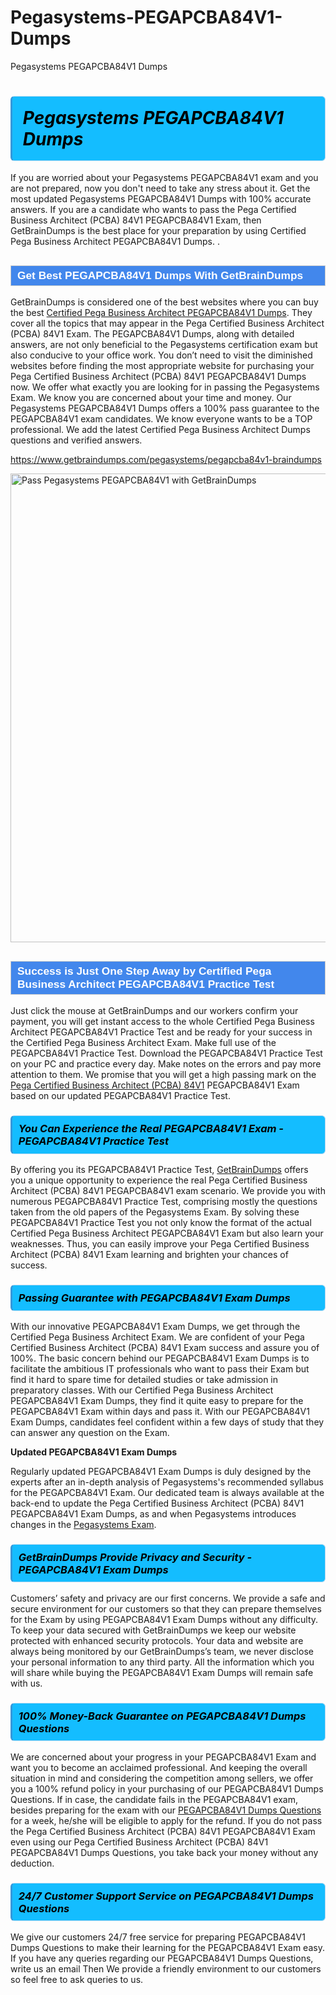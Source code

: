 # Pegasystems-PEGAPCBA84V1-Dumps
Pegasystems PEGAPCBA84V1 Dumps
<h1><strong><span style="display: block; color: #000000; background: #14BDFF; border: 0.5px solid #AED6F1; border-left: 3px solid #3498DB; padding: .6em; border-radius: 6px;">                     <em>Pegasystems PEGAPCBA84V1 <span class="exam_variation">Dumps</span> </em>                </span></strong>            </h1>                        <p>If you are worried about your Pegasystems PEGAPCBA84V1 exam and you are not prepared, now you don't need to take any stress about it.             Get the most updated Pegasystems PEGAPCBA84V1 <span class="exam_variation">Dumps</span> with 100% accurate answers. If you are a candidate who wants to pass the             Pega Certified Business Architect (PCBA) 84V1 PEGAPCBA84V1 Exam, then GetBrainDumps is the best place for your preparation by using Certified Pega Business Architect PEGAPCBA84V1 <span class="exam_variation">Dumps</span>. .</p>                        <h2 style="background: #4287ec; border: 1px solid #cccccc; padding: 5px 10px;">                <span style="color: #ffffff;">                    <span style="font-size: 11pt;">                        <span style="line-height: normal;">                            <span style="font-family: Calibri,sans-serif;">                                <strong>                                    <span style="font-size: 13.0pt;">Get Best PEGAPCBA84V1 <span class="exam_variation">Dumps</span> With GetBrainDumps</span>                                </strong>                            </span>                        </span>                    </span>                </span>            </h2>                        <p>GetBrainDumps is considered one of the best websites where you can buy the best <a href="https://www.getbraindumps.com/pegasystems/cpba-braindumps.html">Certified Pega Business Architect PEGAPCBA84V1 <span class="exam_variation">Dumps</span></a>.             They cover all the topics that may appear in the Pega Certified Business Architect (PCBA) 84V1 Exam. The PEGAPCBA84V1 <span class="exam_variation">Dumps</span>,             along with detailed answers, are not only beneficial to the Pegasystems certification exam but also conducive to your office work.             You don’t need to visit the diminished websites before finding the most appropriate website for purchasing your             Pega Certified Business Architect (PCBA) 84V1 PEGAPCBA84V1 <span class="exam_variation">Dumps</span> now. We offer what exactly you are looking for in passing the Pegasystems Exam.             We know you are concerned about your time and money. Our Pegasystems PEGAPCBA84V1 <span class="exam_variation">Dumps</span> offers a 100% pass guarantee to the             PEGAPCBA84V1 exam candidates. We know everyone wants to be a TOP professional. We add the latest Certified Pega Business Architect <span class="exam_variation">Dumps</span> questions and verified answers.</p>                        <p><a href="https://www.getbraindumps.com/pegasystems/pegapcba84v1-braindumps">https://www.getbraindumps.com/pegasystems/pegapcba84v1-braindumps</a></p>                        <p><a href="https://www.getbraindumps.com/"><img src="https://www.getbraindumps.com/images/get-updated-exam-questions-with-discount-getbraindumps.jpg" class="postImage" alt="Pass Pegasystems PEGAPCBA84V1 with GetBrainDumps" width="750"></a></p>                            <h2 style="background: #4287ec; border: 1px solid #cccccc; padding: 5px 10px;">                <span style="color: #ffffff;">                    <span style="font-size: 11pt;">                        <span style="line-height: normal;">                            <span style="font-family: Calibri,sans-serif;">                                <strong>                                    <span style="font-size: 13.0pt;">Success is Just One Step Away by Certified Pega Business Architect PEGAPCBA84V1 <span class="exam_variation2">Practice Test</span></span>                                </strong>                            </span>                        </span>                    </span>                </span>            </h2>                        <p>Just click the mouse at GetBrainDumps and our workers confirm your payment, you will get instant access to the whole Certified Pega Business Architect PEGAPCBA84V1 <span class="exam_variation2">Practice Test</span>             and be ready for your success in the Certified Pega Business Architect Exam. Make full use of the PEGAPCBA84V1 <span class="exam_variation2">Practice Test</span>. Download the PEGAPCBA84V1 <span class="exam_variation2">Practice Test</span> on your             PC and practice every day. Make notes on the errors and pay more attention to them. We promise that you will get a high passing mark on the             <a href="https://www.getbraindumps.com/pegasystems/pegapcba84v1-braindumps">Pega Certified Business Architect (PCBA) 84V1</a> PEGAPCBA84V1 Exam based on our updated PEGAPCBA84V1 <span class="exam_variation2">Practice Test</span>.</p>                        <h3>                <strong>                    <span style="display: block; color: #000000; background: #14BDFF; border: 0.5px solid #AED6F1; border-left: 3px solid #3498DB; padding: .6em; border-radius: 6px;">                        <em>You Can Experience the Real PEGAPCBA84V1 Exam - PEGAPCBA84V1 <span class="exam_variation2">Practice Test</span></em>                    </span>                </strong>            </h3>                        <p>By offering you its PEGAPCBA84V1 <span class="exam_variation2">Practice Test</span>, <a href="https://www.getbraindumps.com/">GetBrainDumps</a> offers you a unique opportunity to experience the real             Pega Certified Business Architect (PCBA) 84V1 PEGAPCBA84V1 exam scenario. We provide you with numerous PEGAPCBA84V1 <span class="exam_variation2">Practice Test</span>, comprising mostly             the questions taken from the old papers of the Pegasystems Exam. By solving these PEGAPCBA84V1 <span class="exam_variation2">Practice Test</span> you not only know the format of the actual             Certified Pega Business Architect PEGAPCBA84V1 Exam but also learn your weaknesses. Thus, you can easily improve your             Pega Certified Business Architect (PCBA) 84V1 Exam learning and brighten your chances of success.</p>                        <h3>                <strong>                    <span style="display: block; color: #000000; background: #14BDFF; border: 0.5px solid #AED6F1; border-left: 3px solid #3498DB; padding: .6em; border-radius: 6px;">                        <em>Passing Guarantee with PEGAPCBA84V1 <span class="exam_variation3">Exam Dumps</span></em>                    </span>                </strong>            </h3>                        <p>With our innovative PEGAPCBA84V1 <span class="exam_variation3">Exam Dumps</span>, we get through the Certified Pega Business Architect Exam. We are confident of your Pega Certified Business Architect (PCBA) 84V1 Exam             success and assure you of 100%. The basic concern behind our PEGAPCBA84V1 <span class="exam_variation3">Exam Dumps</span> is to facilitate the ambitious IT professionals who want to pass their             Exam but find it hard to spare time for detailed studies or take admission in preparatory classes. With our Certified Pega Business Architect PEGAPCBA84V1 <span class="exam_variation3">Exam Dumps</span>, they             find it quite easy to prepare for the PEGAPCBA84V1 Exam within days and pass it. With our PEGAPCBA84V1 <span class="exam_variation3">Exam Dumps</span>, candidates feel confident within a few days of             study that they can answer any question on the Exam.</p>                        <p><strong>Updated PEGAPCBA84V1 <span class="exam_variation3">Exam Dumps</span></strong></p>                        <p>Regularly updated PEGAPCBA84V1 <span class="exam_variation3">Exam Dumps</span> is duly designed by the experts after an in-depth analysis of Pegasystems's recommended syllabus for the PEGAPCBA84V1 Exam.             Our dedicated team is always available at the back-end to update the Pega Certified Business Architect (PCBA) 84V1 PEGAPCBA84V1 <span class="exam_variation3">Exam Dumps</span>,             as and when Pegasystems introduces changes in the <a href="https://www.getbraindumps.com/pegasystems-braindumps.html">Pegasystems Exam</a>.</p>                        <h3>                <strong>                    <span style="display: block; color: #000000; background: #14BDFF; border: 0.5px solid #AED6F1; border-left: 3px solid #3498DB; padding: .6em; border-radius: 6px;">                        <em>GetBrainDumps Provide Privacy and Security - PEGAPCBA84V1 <span class="exam_variation3">Exam Dumps</span></em>                    </span>                </strong>            </h3>                        <p>Customers’ safety and privacy are our first concerns. We provide a safe and secure environment for our customers so that they can prepare themselves for the Exam by using             PEGAPCBA84V1 <span class="exam_variation3">Exam Dumps</span> without any difficulty. To keep your data secured with GetBrainDumps we keep our website protected with enhanced security protocols. Your data and website             are always being monitored by our GetBrainDumps’s team, we never disclose your personal information to any third party. All the information which you will share while buying             the PEGAPCBA84V1 <span class="exam_variation3">Exam Dumps</span> will remain safe with us.</p>                        <h3>                <strong>                    <span style="display: block; color: #000000; background: #14BDFF; border: 0.5px solid #AED6F1; border-left: 3px solid #3498DB; padding: .6em; border-radius: 6px;">                        <em>100% Money-Back Guarantee on PEGAPCBA84V1 <span class="exam_variation4">Dumps Questions</span></em>                    </span>                </strong>            </h3>                        <p>We are concerned about your progress in your PEGAPCBA84V1 Exam and want you to become an acclaimed professional. And keeping the overall situation in mind and             considering the competition among sellers, we offer you a 100% refund policy in your purchasing of our PEGAPCBA84V1 <span class="exam_variation4">Dumps Questions</span>. If in case, the candidate fails in the             PEGAPCBA84V1 exam, besides preparing for the exam with our <a href="https://www.getbraindumps.com/pegasystems/pegapcba84v1-braindumps">PEGAPCBA84V1 <span class="exam_variation4">Dumps Questions</span></a> for a week, he/she will be eligible to apply for the refund. If you do not pass the             Pega Certified Business Architect (PCBA) 84V1 PEGAPCBA84V1 Exam even using our Pega Certified Business Architect (PCBA) 84V1 PEGAPCBA84V1 <span class="exam_variation4">Dumps Questions</span>, you             take back your money without any deduction.</p>                        <h3>                <strong>                    <span style="display: block; color: #000000; background: #14BDFF; border: 0.5px solid #AED6F1; border-left: 3px solid #3498DB; padding: .6em; border-radius: 6px;">                        <em>24/7 Customer Support Service on PEGAPCBA84V1 <span class="exam_variation4">Dumps Questions</span></em>                    </span>                </strong>            </h3>                        <p>We give our customers 24/7 free service for preparing PEGAPCBA84V1 <span class="exam_variation4">Dumps Questions</span> to make their learning for the PEGAPCBA84V1 Exam easy. If you have any queries regarding our             PEGAPCBA84V1 <span class="exam_variation4">Dumps Questions</span>, write us an email Then We provide a friendly environment to our customers so feel free to ask queries to us.</p>                    
